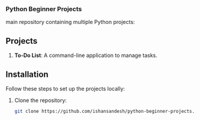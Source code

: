 ### Python Beginner Projects

main repository containing multiple Python projects:

## Projects

1. **To-Do List**: A command-line application to manage tasks.

## Installation

Follow these steps to set up the projects locally:

1. Clone the repository:
   ```bash
   git clone https://github.com/ishansandesh/python-beginner-projects.git
   ```
